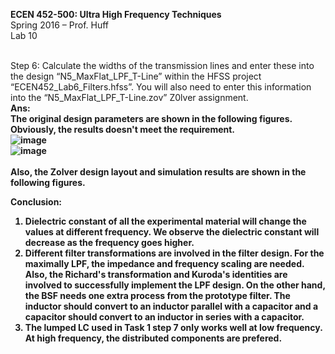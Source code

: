 <b>ECEN 452-500: Ultra High Frequency Techniques</b><br>
Spring 2016 – Prof. Huff<br>
Lab 10


<br>Step 6: Calculate the widths of the transmission lines and enter these into the design “N5_MaxFlat_LPF_T-Line” within the HFSS project “ECEN452_Lab6_Filters.hfss”. You will also need to enter this information into the “N5_MaxFlat_LPF_T-Line.zov” Z0lver assignment.<br>
<b>Ans:<br>
The original design parameters are shown in the following figures. Obviously, the results doesn't meet the requirement.<br>
![image](https://github.com/CourseReps/ECEN452-Spring2016/blob/master/Students/StevenYeh/Lab10/dielectric_constant.png)<br>
![image](https://github.com/CourseReps/ECEN452-Spring2016/blob/master/Students/StevenYeh/Lab10/dielectric_loss.png) <br><br>
Also, the Zolver design layout and simulation results are shown in the following figures.<br>

<b>Conclusion:<br>

1. Dielectric constant of all the experimental material will change the values at different frequency. We observe the dielectric constant will decrease as the frequency goes higher.<br>
2. Different filter transformations are involved in the filter design. For the maximally LPF, the impedance and frequency scaling are needed. Also, the Richard's transformation and Kuroda's identities are involved to successfully implement the LPF design. On the other hand, the BSF needs one extra process from the prototype filter. The inductor should convert to an inductor parallel with a capacitor and a capacitor should convert to an inductor in series with a capacitor.
3. The lumped LC used in Task 1 step 7 only works well at low frequency. At high frequency, the distributed components are prefered.</b>

